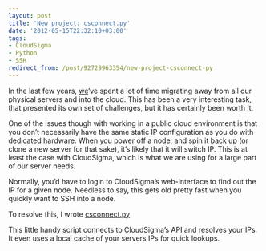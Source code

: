 ```yaml
---
layout: post
title: 'New project: csconnect.py'
date: '2012-05-15T22:32:10+03:00'
tags:
- CloudSigma
- Python
- SSH
redirect_from: /post/92729963354/new-project-csconnect-py
---
```

In the last few years, [we](http://wireload.net)‘ve spent a lot of time migrating away from all our physical servers and into the cloud. This has been a very interesting task, that presented its own set of challenges, but it has certainly been worth it.

One of the issues though with working in a public cloud environment is that you don’t necessarily have the same static IP configuration as you do with dedicated hardware. When you power off a node, and spin it back up (or clone a new server for that sake), it’s likely that it will switch IP. This is at least the case with CloudSigma, which is what we are using for a large part of our server needs.

Normally, you’d have to login to CloudSigma’s web-interface to find out the IP for a given node. Needless to say, this gets old pretty fast when you quickly want to SSH into a node.

To resolve this, I wrote [csconnect.py](https://github.com/vpetersson/csconnect)

This little handy script connects to CloudSigma’s API and resolves your IPs. It even uses a local cache of your servers IPs for quick lookups.
